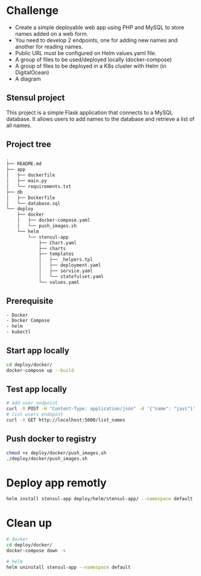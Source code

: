 # Challenge
- Create a simple deployable web app using PHP and MySQL to store names added on a web form.
- You need to develop 2 endpoints, one for adding new names and another for reading names. 
- Public URL must be configured on Helm values.yaml file.
- A group of files to be used/deployed locally (docker-compose)
- A group of files to be deployed in a K8s cluster with Helm (in DigitalOcean)
- A diagram

## Stensul project
This project is a simple Flask application that connects to a MySQL database. It allows users to add names to the database and retrieve a list of all names.

## Project tree

```bash
.
├── README.md
├── app
│   ├── dockerfile
│   ├── main.py
│   └── requirements.txt
├── db
│   ├── Dockerfile
│   └── database.sql
└── deploy
    ├── docker
    │   ├── docker-compose.yaml
    │   └── push_images.sh
    └── helm
        └── stensul-app
            ├── Chart.yaml
            ├── charts
            ├── templates
            │   ├── _helpers.tpl
            │   ├── deployment.yaml
            │   ├── service.yaml
            │   └── statefulset.yaml
            └── values.yaml
```

## Prerequisite 

```bash
- Docker
- Docker Compose
- helm
- kubectl
```

## Start app locally

```bash
cd deploy/docker/
docker-compose up --build
```

## Test app locally
```bash
# add user endpoint
curl -X POST -H "Content-Type: application/json" -d '{"name": "javi"}' http://localhost:5000/add_name
# list users endopint
curl -X GET http://localhost:5000/list_names
```

## Push docker to registry
```bash
chmod +x deploy/docker/push_images.sh
./deploy/docker/push_images.sh
```

# Deploy app remotly 
```bash
helm install stensul-app deploy/helm/stensul-app/ --namespace default
```

# Clean up
```bash
# docker
cd deploy/docker/
docker-compose down -v

# helm
helm uninstall stensul-app --namespace default
```